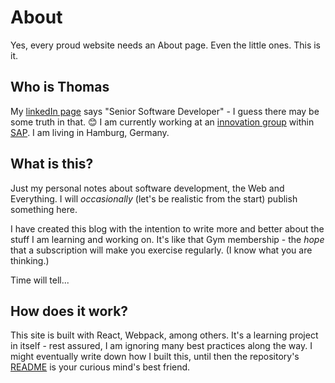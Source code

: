 # About

Yes, every proud website needs an About page. Even the little ones. This is it.

## Who is Thomas

My [linkedIn page](https://www.linkedin.com/in/thomas-holst/) says "Senior Software Developer" - I guess there may be some truth in that. :blush: I am currently working at an [innovation group](https://icn.sap.com/) within [SAP](https://www.sap.com/). I am living in Hamburg, Germany.

## What is this?

Just my personal notes about software development, the Web and Everything. I will *occasionally* (let's be realistic from the start) publish something here. 

I have created this blog with the intention to write more and better about the stuff I am learning and working on. It's like that Gym membership - the *hope* that a subscription will make you exercise regularly. (I know what you are thinking.)

Time will tell...

## How does it work?

This site is built with React, Webpack, among others. It's a learning project in itself - rest assured, I am ignoring many best practices along the way. I might eventually write down how I built this, until then the repository's [README](https://github.com/tholst/thohol/blob/master/README.md) is your curious mind's best friend.